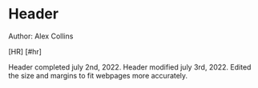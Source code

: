 # Header 
Author: Alex Collins

[HR] [#hr]

Header completed july 2nd, 2022.
Header modified july 3rd, 2022. Edited the size and margins to fit webpages more accurately.
